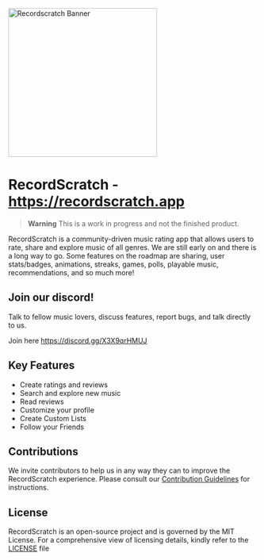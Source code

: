 <img src="./apps/mobile/assets/icon.png" width="300" alt="Recordscratch Banner">

# RecordScratch - https://recordscratch.app

> **Warning**
> This is a work in progress and not the finished product.

RecordScratch is a community-driven music rating app that allows users to rate, share and explore music of all genres. We are still early on and there is a long way to go. Some features on the roadmap are sharing, user stats/badges, animations, streaks, games, polls, playable music, recommendations, and so much more!

## Join our discord!

Talk to fellow music lovers, discuss features, report bugs, and talk directly to us.

Join here https://discord.gg/X3X9qrHMUJ

## Key Features

- Create ratings and reviews
- Search and explore new music
- Read reviews
- Customize your profile
- Create Custom Lists
- Follow your Friends

## Contributions

We invite contributors to help us in any way they can to improve the RecordScratch experience. Please consult our [Contribution Guidelines](CONTRIBUTING.md) for instructions.

## License

RecordScratch is an open-source project and is governed by the MIT License. For a comprehensive view of licensing details, kindly refer to the [LICENSE](LICENSE.md) file

